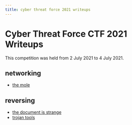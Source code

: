 ```yaml
---
title: cyber threat force 2021 writeups
---
```


# Cyber Threat Force CTF 2021 Writeups

This competition was held from 2 July 2021 to 4 July 2021.

## networking
- [the mole](the-mole.html)

## reversing
- [the document is strange](the-document-is-strange.html)
- [trojan tools](trojan-tools.html)
